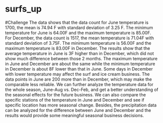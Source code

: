 # surfs_up
#Challenge
The data shows that the data count for June temperature is 1700, the mean is 74.94 F with standard deviation of 3.25 F. The minimum temperature for June is 64.00F and the maximum temperature is 85.00F. For December, the data count is 1517, the mean temperature is 71.04F with standard deviation of 3.75F. The minimum temperature is 56.00F and the maximum temperature is 83.00F in December. The results show that the average temperature in June is 3F higher than in December, which did not show much difference between those 2 months. The maximum temperature in June and December are about the same while the minimum temperature in December is about 8F lower than that in June. Some days in December with lower temperature may affect the surf and ice cream business. The data points in June are 200 more than in December, which may make the comparable less reliable. We can further analyze the temperature data for the whole season, June-Aug vs. Dec-Feb, and get a better understanding of the seasonal effects for the future business. We can also compare the specific stations of the temperature in June and December and see if specific location has more seasonal change. Besides, the precipitation data can be analyzed for the difference between June and December and the results would provide some meaningful seasonal business decisions.
